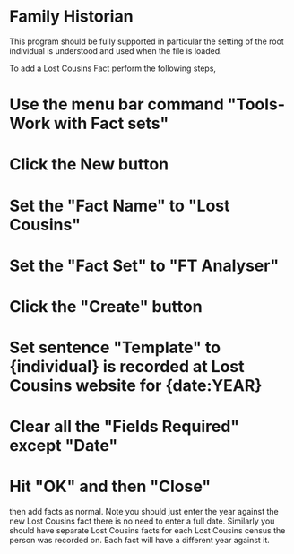 # Family Historian

This program should be fully supported in particular the setting of the root individual is understood and used when the file is loaded.

To add a Lost Cousins Fact perform the following steps,
# Use the menu bar command "Tools-Work with Fact sets"
# Click the New button
# Set the "Fact Name" to "Lost Cousins"
# Set the "Fact Set" to "FT Analyser"
# Click the "Create" button
# Set sentence "Template" to {individual} is recorded at Lost Cousins website for {date:YEAR}
# Clear all the "Fields Required" except "Date"
# Hit "OK" and then "Close"
then add facts as normal. Note you should just enter the year against the new Lost Cousins fact there is no need to enter a full date. Similarly you should have separate Lost Cousins facts for each Lost Cousins census the person was recorded on. Each fact will have a different year against it.